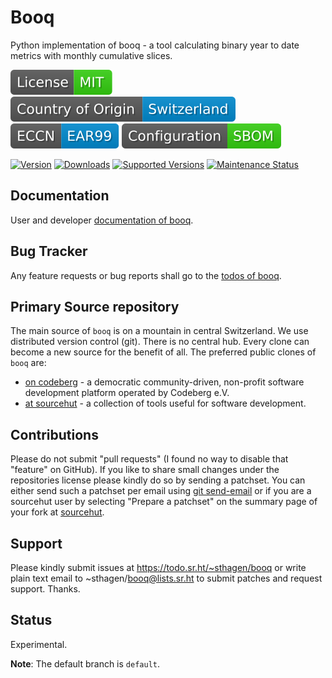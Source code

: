 # Booq

Python implementation of booq - a tool calculating binary year to date metrics with monthly cumulative slices.

[![License](docs/badges/license-spdx-mit.svg)](https://git.sr.ht/~sthagen/booq/tree/default/item/LICENSE)
[![Country of Origin](docs/badges/country-of-origin-name-switzerland-neutral.svg)](https://git.sr.ht/~sthagen/booq/tree/default/item/COUNTRY-OF-ORIGIN)
[![Export Classification Control Number (ECCN)](docs/badges/export-control-classification-number_eccn-ear99-neutral.svg)](https://git.sr.ht/~sthagen/booq/tree/default/item/EXPORT-CONTROL-CLASSIFICATION-NUMBER)
[![Configuration](docs/badges/configuration-sbom.svg)](https://git.sr.ht/~sthagen/booq/tree/default/item/docs/third-party/README.md)

[![Version](https://img.shields.io/pypi/v/booq.svg?style=flat)](https://pypi.python.org/pypi/booq/)
[![Downloads](https://static.pepy.tech/badge/booq/month)](https://pepy.tech/project/booq)
[![Supported Versions](https://img.shields.io/pypi/pyversions/booq.svg?style=flat)](https://pypi.python.org/pypi/booq/)
[![Maintenance Status](https://img.shields.io/github/commit-activity/y/sthagen/booq.svg?style=flat)](https://git.sr.ht/~sthagen/booq/log)

## Documentation

User and developer [documentation of booq](https://codes.dilettant.life/docs/booq).

## Bug Tracker

Any feature requests or bug reports shall go to the [todos of booq](https://todo.sr.ht/~sthagen/booq).

## Primary Source repository

The main source of `booq` is on a mountain in central Switzerland.
We use distributed version control (git).
There is no central hub.
Every clone can become a new source for the benefit of all.
The preferred public clones of `booq` are:

* [on codeberg](https://codeberg.org/sthagen/booq) - a democratic community-driven, non-profit software development platform operated by Codeberg e.V.
* [at sourcehut](https://git.sr.ht/~sthagen/booq) - a collection of tools useful for software development.

## Contributions

Please do not submit "pull requests" (I found no way to disable that "feature" on GitHub).
If you like to share small changes under the repositories license please kindly do so by sending a patchset.
You can either send such a patchset per email using [git send-email](https://git-send-email.io) or 
if you are a sourcehut user by selecting "Prepare a patchset" on the summary page of your fork at [sourcehut](https://git.sr.ht/).

## Support

Please kindly submit issues at https://todo.sr.ht/~sthagen/booq or write plain text email to ~sthagen/booq@lists.sr.ht to submit patches and request support. Thanks.

## Status

Experimental.

**Note**: The default branch is `default`.
